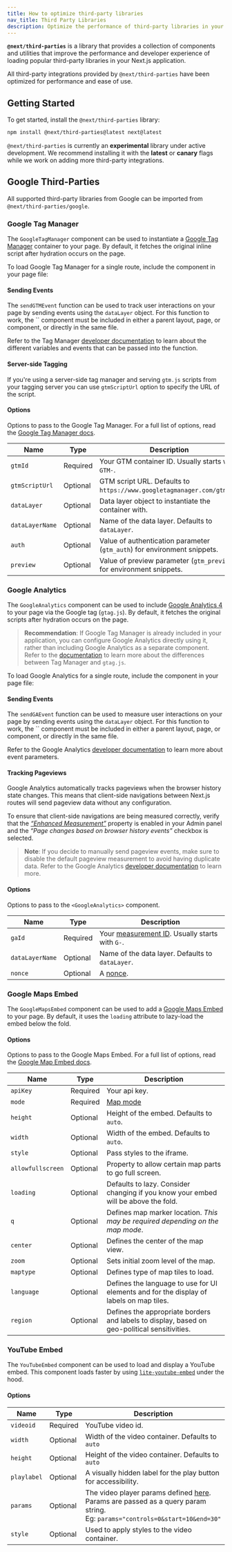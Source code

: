 ```yaml
---
title: How to optimize third-party libraries
nav_title: Third Party Libraries
description: Optimize the performance of third-party libraries in your application with the `@next/third-parties` package.
---
```


**`@next/third-parties`** is a library that provides a collection of components and utilities that improve the performance and developer experience of loading popular third-party libraries in your Next.js application.

All third-party integrations provided by `@next/third-parties` have been optimized for performance and ease of use.

## Getting Started

To get started, install the `@next/third-parties` library:

```bash filename="Terminal"
npm install @next/third-parties@latest next@latest
```

`@next/third-parties` is currently an **experimental** library under active development. We recommend installing it with the **latest** or **canary** flags while we work on adding more third-party integrations.

## Google Third-Parties

All supported third-party libraries from Google can be imported from `@next/third-parties/google`.

### Google Tag Manager

The `GoogleTagManager` component can be used to instantiate a [Google Tag Manager](https://developers.google.com/tag-platform/tag-manager) container to your page. By default, it fetches the original inline script after hydration occurs on the page.

To load Google Tag Manager for a single route, include the component in your page file:

#### Sending Events

The `sendGTMEvent` function can be used to track user interactions on your page by sending events
using the `dataLayer` object. For this function to work, the `` component must be
included in either a parent layout, page, or component, or directly in the same file.

Refer to the Tag Manager [developer
documentation](https://developers.google.com/tag-platform/tag-manager/datalayer) to learn about the
different variables and events that can be passed into the function.

#### Server-side Tagging

If you're using a server-side tag manager and serving `gtm.js` scripts from your tagging server you can
use `gtmScriptUrl` option to specify the URL of the script.

#### Options

Options to pass to the Google Tag Manager. For a full list of options, read the [Google Tag Manager
docs](https://developers.google.com/tag-platform/tag-manager/datalayer).

| Name            | Type     | Description                                                              |
| --------------- | -------- | ------------------------------------------------------------------------ |
| `gtmId`         | Required | Your GTM container ID. Usually starts with `GTM-`.                       |
| `gtmScriptUrl`  | Optional | GTM script URL. Defaults to `https://www.googletagmanager.com/gtm.js`.   |
| `dataLayer`     | Optional | Data layer object to instantiate the container with.                     |
| `dataLayerName` | Optional | Name of the data layer. Defaults to `dataLayer`.                         |
| `auth`          | Optional | Value of authentication parameter (`gtm_auth`) for environment snippets. |
| `preview`       | Optional | Value of preview parameter (`gtm_preview`) for environment snippets.     |

### Google Analytics

The `GoogleAnalytics` component can be used to include [Google Analytics
4](https://developers.google.com/analytics/devguides/collection/ga4) to your page via the Google tag
(`gtag.js`). By default, it fetches the original scripts after hydration occurs on the page.

> **Recommendation**: If Google Tag Manager is already included in your application, you can
> configure Google Analytics directly using it, rather than including Google Analytics as a separate
> component. Refer to the
> [documentation](https://developers.google.com/analytics/devguides/collection/ga4/tag-options#what-is-gtm)
> to learn more about the differences between Tag Manager and `gtag.js`.

To load Google Analytics for a single route, include the component in your page file:

#### Sending Events

The `sendGAEvent` function can be used to measure user interactions on your page by sending events
using the `dataLayer` object. For this function to work, the `` component must be
included in either a parent layout, page, or component, or directly in the same file.

Refer to the Google Analytics [developer
documentation](https://developers.google.com/analytics/devguides/collection/ga4/event-parameters) to learn
more about event parameters.

#### Tracking Pageviews

Google Analytics automatically tracks pageviews when the browser history state changes. This means
that client-side navigations between Next.js routes will send pageview data without any configuration.

To ensure that client-side navigations are being measured correctly, verify that the [_“Enhanced
Measurement”_](https://support.google.com/analytics/answer/9216061#enable_disable) property is
enabled in your Admin panel and the _“Page changes based on browser history events”_ checkbox is
selected.

> **Note**: If you decide to manually send pageview events, make sure to disable the default
> pageview measurement to avoid having duplicate data. Refer to the Google Analytics [developer
> documentation](https://developers.google.com/analytics/devguides/collection/ga4/views?client_type=gtag#manual_pageviews)
> to learn more.

#### Options

Options to pass to the `<GoogleAnalytics>` component.

| Name            | Type     | Description                                                                                            |
| --------------- | -------- | ------------------------------------------------------------------------------------------------------ |
| `gaId`          | Required | Your [measurement ID](https://support.google.com/analytics/answer/12270356). Usually starts with `G-`. |
| `dataLayerName` | Optional | Name of the data layer. Defaults to `dataLayer`.                                                       |
| `nonce`         | Optional | A [nonce](/docs/app/guides/content-security-policy#nonces).                                            |

### Google Maps Embed

The `GoogleMapsEmbed` component can be used to add a [Google Maps
Embed](https://developers.google.com/maps/documentation/embed/embedding-map) to your page. By
default, it uses the `loading` attribute to lazy-load the embed below the fold.

#### Options

Options to pass to the Google Maps Embed. For a full list of options, read the [Google Map Embed
docs](https://developers.google.com/maps/documentation/embed/embedding-map).

| Name              | Type     | Description                                                                                         |
| ----------------- | -------- | --------------------------------------------------------------------------------------------------- |
| `apiKey`          | Required | Your api key.                                                                                       |
| `mode`            | Required | [Map mode](https://developers.google.com/maps/documentation/embed/embedding-map#choosing_map_modes) |
| `height`          | Optional | Height of the embed. Defaults to `auto`.                                                            |
| `width`           | Optional | Width of the embed. Defaults to `auto`.                                                             |
| `style`           | Optional | Pass styles to the iframe.                                                                          |
| `allowfullscreen` | Optional | Property to allow certain map parts to go full screen.                                              |
| `loading`         | Optional | Defaults to lazy. Consider changing if you know your embed will be above the fold.                  |
| `q`               | Optional | Defines map marker location. _This may be required depending on the map mode_.                      |
| `center`          | Optional | Defines the center of the map view.                                                                 |
| `zoom`            | Optional | Sets initial zoom level of the map.                                                                 |
| `maptype`         | Optional | Defines type of map tiles to load.                                                                  |
| `language`        | Optional | Defines the language to use for UI elements and for the display of labels on map tiles.             |
| `region`          | Optional | Defines the appropriate borders and labels to display, based on geo-political sensitivities.        |

### YouTube Embed

The `YouTubeEmbed` component can be used to load and display a YouTube embed. This component loads
faster by using [`lite-youtube-embed`](https://github.com/paulirish/lite-youtube-embed) under the
hood.

#### Options

| Name        | Type     | Description                                                                                                                                                                                                  |
| ----------- | -------- | ------------------------------------------------------------------------------------------------------------------------------------------------------------------------------------------------------------ |
| `videoid`   | Required | YouTube video id.                                                                                                                                                                                            |
| `width`     | Optional | Width of the video container. Defaults to `auto`                                                                                                                                                             |
| `height`    | Optional | Height of the video container. Defaults to `auto`                                                                                                                                                            |
| `playlabel` | Optional | A visually hidden label for the play button for accessibility.                                                                                                                                               |
| `params`    | Optional | The video player params defined [here](https://developers.google.com/youtube/player_parameters#Parameters). <br/> Params are passed as a query param string. <br/> Eg: `params="controls=0&start=10&end=30"` |
| `style`     | Optional | Used to apply styles to the video container.                                                                                                                                                                 |
